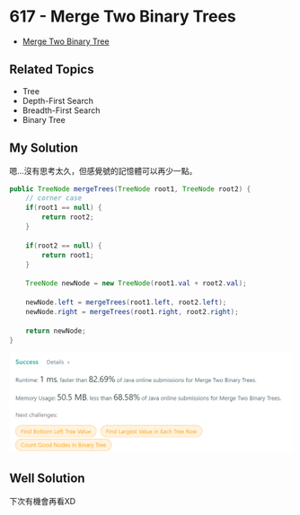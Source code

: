 # 617 - Merge Two Binary Trees

* [Merge Two Binary Tree](https://leetcode.com/problems/merge-two-binary-trees/)

## Related Topics
* Tree
* Depth-First Search
* Breadth-First Search
* Binary Tree

## My Solution
嗯...沒有思考太久，但感覺號的記憶體可以再少一點。

```java
public TreeNode mergeTrees(TreeNode root1, TreeNode root2) {
    // corner case
    if(root1 == null) {
        return root2;
    }
    
    if(root2 == null) {
        return root1;
    }
    
    TreeNode newNode = new TreeNode(root1.val + root2.val);
    
    newNode.left = mergeTrees(root1.left, root2.left);
    newNode.right = mergeTrees(root1.right, root2.right);
    
    return newNode;
}
```

![](/images/LeetCode/617-1.png)

## Well Solution
下次有機會再看XD

